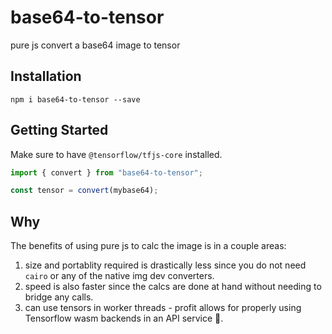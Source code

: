 # base64-to-tensor

pure js convert a base64 image to tensor

## Installation

```
npm i base64-to-tensor --save
```

## Getting Started

Make sure to have `@tensorflow/tfjs-core` installed.

```ts
import { convert } from "base64-to-tensor";

const tensor = convert(mybase64);
```

## Why

The benefits of using pure js to calc the image is in a couple areas:

1. size and portablity required is drastically less since you do not need `cairo` or any of the native img dev converters.
1. speed is also faster since the calcs are done at hand without needing to bridge any calls.
1. can use tensors in worker threads - profit allows for properly using Tensorflow wasm backends in an API service 🥳.
